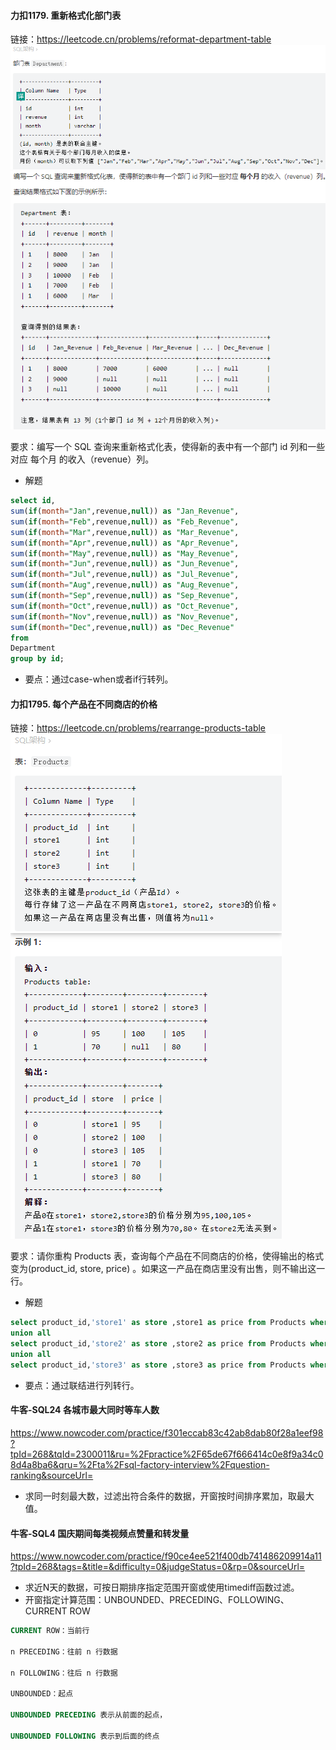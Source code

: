 #### 力扣1179. 重新格式化部门表
链接：https://leetcode.cn/problems/reformat-department-table
![](sql刷题笔记_img/2022-06-14-15-00-47.png)
![](sql刷题笔记_img/2022-06-14-15-01-31.png)

要求：编写一个 SQL 查询来重新格式化表，使得新的表中有一个部门 id 列和一些对应 每个月 的收入（revenue）列。

- 解题
```sql
select id,
sum(if(month="Jan",revenue,null)) as "Jan_Revenue",
sum(if(month="Feb",revenue,null)) as "Feb_Revenue",
sum(if(month="Mar",revenue,null)) as "Mar_Revenue",
sum(if(month="Apr",revenue,null)) as "Apr_Revenue",
sum(if(month="May",revenue,null)) as "May_Revenue",
sum(if(month="Jun",revenue,null)) as "Jun_Revenue",
sum(if(month="Jul",revenue,null)) as "Jul_Revenue",
sum(if(month="Aug",revenue,null)) as "Aug_Revenue",
sum(if(month="Sep",revenue,null)) as "Sep_Revenue",
sum(if(month="Oct",revenue,null)) as "Oct_Revenue",
sum(if(month="Nov",revenue,null)) as "Nov_Revenue",
sum(if(month="Dec",revenue,null)) as "Dec_Revenue"
from
Department
group by id;
```

- 要点：通过case-when或者if行转列。

#### 力扣1795. 每个产品在不同商店的价格
链接：https://leetcode.cn/problems/rearrange-products-table
![](sql刷题笔记_img/2022-06-14-15-03-55.png)

要求：请你重构 Products 表，查询每个产品在不同商店的价格，使得输出的格式变为(product_id, store, price) 。如果这一产品在商店里没有出售，则不输出这一行。

- 解题
```sql
select product_id,'store1' as store ,store1 as price from Products where store1 is not null
union all
select product_id,'store2' as store ,store2 as price from Products where store2 is not null
union all
select product_id,'store3' as store ,store3 as price from Products where store3 is not null
```

- 要点：通过联结进行列转行。

#### 牛客-SQL24 各城市最大同时等车人数
https://www.nowcoder.com/practice/f301eccab83c42ab8dab80f28a1eef98?tpId=268&tqId=2300011&ru=%2Fpractice%2F65de67f666414c0e8f9a34c08d4a8ba6&qru=%2Fta%2Fsql-factory-interview%2Fquestion-ranking&sourceUrl=

- 求同一时刻最大数，过滤出符合条件的数据，开窗按时间排序累加，取最大值。


#### 牛客-SQL4 国庆期间每类视频点赞量和转发量
https://www.nowcoder.com/practice/f90ce4ee521f400db741486209914a11?tpId=268&tags=&title=&difficulty=0&judgeStatus=0&rp=0&sourceUrl=

-  求近N天的数据，可按日期排序指定范围开窗或使用timediff函数过滤。
-  开窗指定计算范围：UNBOUNDED、PRECEDING、FOLLOWING、CURRENT ROW
```sql
CURRENT ROW：当前行

n PRECEDING：往前 n 行数据

n FOLLOWING：往后 n 行数据

UNBOUNDED：起点

UNBOUNDED PRECEDING 表示从前面的起点，

UNBOUNDED FOLLOWING 表示到后面的终点
```